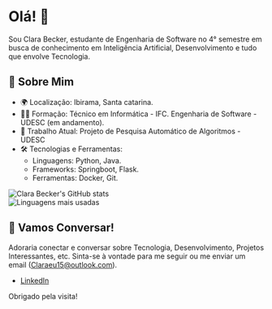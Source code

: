 # Olá! 👋

Sou Clara Becker, estudante de Engenharia de Software no 4° semestre em busca de conhecimento em Inteligência Artificial, Desenvolvimento e tudo que envolve Tecnologia.

## 🧠 Sobre Mim

- 🌍 Localização: Ibirama, Santa catarina.
- 🧑‍🎓 Formação: Técnico em Informática - IFC. Engenharia de Software - UDESC (em andamento).
- 💼 Trabalho Atual: Projeto de Pesquisa Automático de Algoritmos - UDESC
- 🛠️ Tecnologias e Ferramentas:
  - Linguagens: Python, Java.
  - Frameworks: Springboot, Flask.
  - Ferramentas: Docker, Git.

<div align="">
  <img src="https://github-readme-stats.vercel.app/api?username=clarabecker&show_icons=true&theme=tokyo-night" alt="Clara Becker's GitHub stats" />
</div>
<!-- Linguagens mais usadas -->
<div align="">
  <img src="https://github-readme-stats.vercel.app/api/top-langs/?username=clarabecker&layout=compact&theme=tokyo-night" alt="Linguagens mais usadas" />
</div>

## 💬 Vamos Conversar!

Adoraria conectar e conversar sobre Tecnologia, Desenvolvimento, Projetos Interessantes, etc. Sinta-se à vontade para me seguir ou me enviar um email (Claraeu15@outlook.com).

- [LinkedIn](https://www.linkedin.com/in/clara-becker-859b89293/)

Obrigado pela visita!

